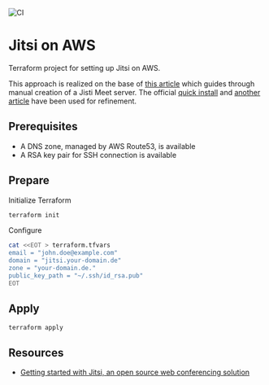 ![CI](https://github.com/capybara1/Terraform-AwsJitsi/workflows/CI/badge.svg)

# Jitsi on AWS

Terraform project for setting up Jitsi on AWS.

This approach is realized on the base of [this article][1] which guides
through manual creation of a Jisti Meet server.
The official [quick install][2] and [another article][3] have been used for
refinement.
## Prerequisites

- A DNS zone, managed by AWS Route53, is available
- A RSA key pair for SSH connection is available

## Prepare

Initialize Terraform

```sh
terraform init
```

Configure

```sh
cat <<EOT > terraform.tfvars
email = "john.doe@example.com"
domain = "jitsi.your-domain.de"
zone = "your-domain.de."
public_key_path = "~/.ssh/id_rsa.pub"
EOT
```

## Apply

```sh
terraform apply
```

## Resources

- [Getting started with Jitsi, an open source web conferencing solution][1]


[1]: https://aws.amazon.com/de/blogs/opensource/getting-started-with-jitsi-an-open-source-web-conferencing-solution/
[2]: https://github.com/jitsi/jitsi-meet/blob/master/doc/quick-install.md
[3]: https://www.scaleway.com/en/docs/installing-jitsi-meet-videoconferencing-ubuntu-bionic/
